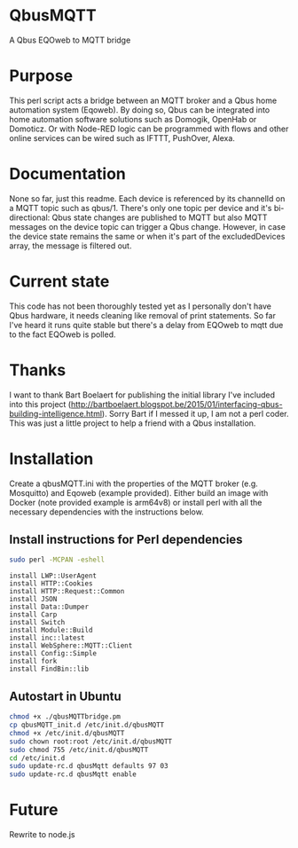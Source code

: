 # QbusMQTT
A Qbus EQOweb to MQTT bridge

# Purpose
This perl script acts a bridge between an MQTT broker and a Qbus home automation system (Eqoweb). 
By doing so, Qbus can be integrated into home automation software solutions such as Domogik, OpenHab or Domoticz.
Or with Node-RED logic can be programmed with flows and other online services can be wired such as IFTTT, PushOver, Alexa.

# Documentation
None so far, just this readme.
Each device is referenced by its channelId on a MQTT topic such as qbus/1. There's only one topic per device and it's
bi-directional: Qbus state changes are published to MQTT but also MQTT messages on the device topic can
trigger a Qbus change. However, in case the device state remains the same or when it's part of the excludedDevices array,
the message is filtered out.

# Current state
This code has not been thoroughly tested yet as I personally don't have Qbus hardware, it needs cleaning like removal of print statements. 
So far I've heard it runs quite stable but there's a delay from EQOweb to mqtt due to the
fact EQOweb is polled.

# Thanks
I want to thank Bart Boelaert for publishing the initial library I've included into this project (http://bartboelaert.blogspot.be/2015/01/interfacing-qbus-building-intelligence.html). 
Sorry Bart if I messed it up, I am not a perl coder. This was just a little project to help a friend with a Qbus installation.

# Installation
Create a qbusMQTT.ini with the properties of the MQTT broker (e.g. Mosquitto) and Eqoweb (example provided).
Either build an image with Docker (note provided example is arm64v8) or install perl with all the necessary dependencies with the instructions below.

## Install instructions for Perl dependencies
```bash
sudo perl -MCPAN -eshell
```
```perl5
install LWP::UserAgent
install HTTP::Cookies
install HTTP::Request::Common
install JSON
install Data::Dumper
install Carp
install Switch
install Module::Build
install inc::latest
install WebSphere::MQTT::Client
install Config::Simple
install fork
install FindBin::lib
```

## Autostart in Ubuntu
```bash
chmod +x ./qbusMQTTbridge.pm
cp qbusMQTT_init.d /etc/init.d/qbusMQTT
chmod +x /etc/init.d/qbusMQTT
sudo chown root:root /etc/init.d/qbusMQTT
sudo chmod 755 /etc/init.d/qbusMQTT
cd /etc/init.d
sudo update-rc.d qbusMqtt defaults 97 03
sudo update-rc.d qbusMqtt enable
```

# Future
Rewrite to node.js
